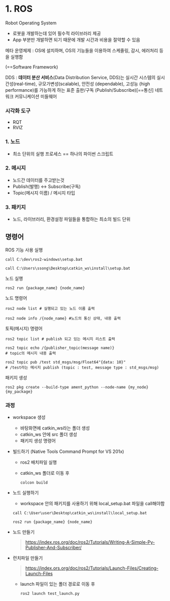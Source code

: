 # 1. ROS

Robot Operating System

- 로봇을 개발하는데 있어 필수적 라이브러리 제공
- App 부분만 개발하면 되기 때문에 개발 시간과 비용을 절약할 수 있음





메타 운영체제 : OS에 설치하며, OS의 기능들을 이용하여 스케줄링, 감시, 에러처리 등을 실행함

(==Software Framework)





DDS : **데이터 분산 서비스**(Data Distribution Service, DDS)는 실시간 시스템의 실시간성(real-time), 규모가변성(scalable), 안전성 (dependable), 고성능 (high performance)를 가능하게 하는 표준 출판/구독 (Publish/Subscribe)[==통신] 네트워크 커뮤니케이션 미들웨어

### 시각화 도구

- RQT
- RVIZ



### 1. 노드

- 최소 단위의 실행 프로세스 == 하나의 파이썬 스크립트

### 2. 메시지 

- 노드간 데이터를 주고받는것 
- Publish(발행) <-> Subscribe(구독)
- Topic(메시지 이름) / 메시지 타입

### 3. 패키지

- 노드, 라이브러리, 환경설정 파일들을 통합하는 최소의 빌드 단위



## 명령어

ROS 기능 사용 실행

```
call C:\dev\ros2-windows\setup.bat

call C:\Users\ssong\Desktop\catkin_ws\install\setup.bat
```

노드 실행

```
ros2 run {package_name} {node_name}
```



노드 명령어

```
ros2 node list # 실행되고 있는 노드 이름 출력

ros2 node info /{node_name} #노드의 통신 상태, 내용 출력
```



토픽(메시지) 명령어

```
ros2 topic list # publish 되고 있는 메시지 리스트 출력

ros2 topic echo /{publisher_topic(message name)}
# topic의 메시지 내용 출력

ros2 topic pub /test std_msgs/msg/Float64"{data: 10}"
# /test라는 메시지 publish (topic : test, message type : std_msgs/msg)
```





패키지 생성

```
ros2 pkg create --build-type ament_python --node-name {my_node} {my_package}
```



### 과정

- workspace 생성
  - 바탕화면에 catkin_ws라는 폴더 생성
  - catkin_ws 안에 src 폴더 생성
  - 패키지 생성 명령어



- 빌드하기 (Native Tools Command Prompt for VS 201x)

  - ros2 배치파일 실행

  - catkin_ws 폴더로 이동 후 

    ```
    colcon build
    ```

- 노드 실행하기

  - workspace 안의 패키지를 사용하기 위해 local_setup.bat 파일을 call해야함

  ```
  call C:\User\user\Desktop\catkin_ws\install\local_setup.bat
  ```

  ```
  ros2 run {package_name} {node_name}
  ```

  



- 노드 만들기

  > https://index.ros.org/doc/ros2/Tutorials/Writing-A-Simple-Py-Publisher-And-Subscriber/

- 런치파일 만들기

  > https://index.ors.org/doc/ros2/Tutorials/Launch-Files/Creating-Launch-Files

  - launch 파일이 있는 폴더 경로로 이동 후

    ```
    ros2 launch test_launch.py
    ```

    





